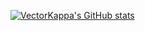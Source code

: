 [![VectorKappa's GitHub stats](https://github-readme-stats.vercel.app/api?username=VectorKappa)](https://github.com/anuraghazra/github-readme-stats)